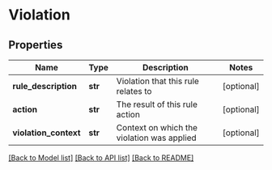 # Violation

## Properties
Name | Type | Description | Notes
------------ | ------------- | ------------- | -------------
**rule_description** | **str** | Violation that this rule relates to | [optional] 
**action** | **str** | The result of this rule action | [optional] 
**violation_context** | **str** | Context on which the violation was applied | [optional] 

[[Back to Model list]](../README.md#documentation-for-models) [[Back to API list]](../README.md#documentation-for-api-endpoints) [[Back to README]](../README.md)

